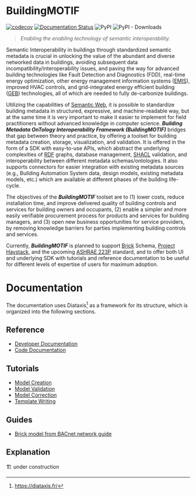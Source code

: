 # BuildingMOTIF

[![codecov](https://codecov.io/gh/NREL/BuildingMOTIF/branch/main/graph/badge.svg?token=HAFSYH45NX)](https://codecov.io/gh/NREL/BuildingMOTIF) 
[![Documentation Status](https://readthedocs.org/projects/buildingmotif/badge/?version=latest)](https://buildingmotif.readthedocs.io/en/latest/?badge=latest)
![PyPI](https://img.shields.io/pypi/v/buildingmotif)
![PyPI - Downloads](https://img.shields.io/pypi/dm/buildingmotif)

> *Enabling the enabling technology of semantic interoperability.*

Semantic Interoperability in buildings through standardized semantic metadata is crucial in unlocking the value of the abundant and diverse networked data in buildings, avoiding subsequent data incompatibility/interoperability issues, and paving the way for advanced building technologies like Fault Detection and Diagnostics (FDD), real-time energy optimization, other energy management information systems ([EMIS](https://www.energy.gov/eere/femp/what-are-energy-management-information-systems)), improved HVAC controls, and grid-integrated energy efficient building ([GEB](https://www.energy.gov/eere/buildings/grid-interactive-efficient-buildings)) technologies, all of which are needed to fully de-carbonize buildings.

Utilizing the capabilities of [Semantic Web](https://www.w3.org/standards/semanticweb/), it is possible to standardize building metadata in structured, expressive, and machine-readable way, but at the same time it is very important to make it easier to implement for field practitioners without advanced knowledge in computer science. ***Building Metadata OnTology Interoperability Framework (BuildingMOTIF)*** bridges that gap between theory and practice, by offering a toolset for building metadata creation, storage, visualization, and validation. It is offered in the form of a SDK with easy-to-use APIs, which abstract the underlying complexities of [RDF](https://www.w3.org/RDF/) graphs, database management, [SHACL](https://www.w3.org/TR/shacl/) validation, and interoperability between different metadata schemas/ontologies. It also supports connectors for easier integration with existing metadata sources (e.g., Building Automation System data, design models, existing metadata models, etc.) which are available at different phases of the building life-cycle.

The objectives of the ***BuildingMOTIF*** toolset are to (1) lower costs, reduce installation time, and improve delivered quality of building controls and services for building owners and occupants, (2) enable a simpler and more easily verifiable procurement process for products and services for building managers, and (3) open new business opportunities for service providers, by removing knowledge barriers for parties implementing building controls and services.

Currently, ***BuildingMOTIF*** is planned to support [Brick](https://brickschema.org/) Schema, [Project Haystack](https://project-haystack.org/), and the upcoming [ASHRAE 223P](https://www.ashrae.org/about/news/2018/ashrae-s-bacnet-committee-project-haystack-and-brick-schema-collaborating-to-provide-unified-data-semantic-modeling-solution) standard, and to offer both UI and underlying SDK with tutorials and reference documentation to be useful for different levels of expertise of users for maximum adoption.

# Documentation

The documentation uses Diataxis[^1] as a framework for its structure, which is organized into the following sections.

[^1]: https://diataxis.fr/

## Reference

- [Developer Documentation](https://nrel.github.io/BuildingMOTIF/reference/developer_documentation.html)
- [Code Documentation](https://nrel.github.io/BuildingMOTIF/reference/apidoc/index.html)

## Tutorials

- [Model Creation](https://nrel.github.io/BuildingMOTIF/tutorials/model_creation.html)
- [Model Validation](https://nrel.github.io/BuildingMOTIF/tutorials/model_validation.html)
- [Model Correction](https://nrel.github.io/BuildingMOTIF/tutorials/model_correction.html)
- [Template Writing](https://nrel.github.io/BuildingMOTIF/tutorials/template_writing.html)

## Guides

- [Brick model from BACnet network guide](https://nrel.github.io/BuildingMOTIF/guides/bacnet-to-brick.html)

## Explanation

🏗️ under construction
